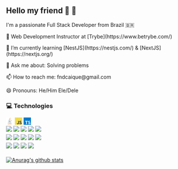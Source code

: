 ## Hello my friend 👋 🤙

I'm a passionate Full Stack Developer from Brazil 🇧🇷

<p>
💼 Web Development Instructor at [Trybe](https://www.betrybe.com/)
</p>
<p>
🌱 I’m currently learning [NestJS](https://nestjs.com/) & [NextJS](https://nextjs.org/)
</p>
<p>
💬 Ask me about: Solving problems
</p>
<p>
📫 How to reach me: fndcaique@gmail.com
</p>
<p>
😄 Pronouns: He/Him Ele/Dele
</p>

<!--

**fndcaique/fndcaique** is a ✨ _special_ ✨ repository because its `README.md` (this file) appears on your GitHub profile.

Here are some ideas to get you started:

- 👯 I’m looking to collaborate on ...
- 🤔 I’m looking for help with ...
- ⚡ Fun fact: ...
-->


### 💻 Technologies
<p>
<!-- Languages -->
  <img height="20" alt="java" src="https://raw.githubusercontent.com/github/explore/80688e429a7d4ef2fca1e82350fe8e3517d3494d/topics/java/java.png">
  <img height="20" alt="javascript" src="https://raw.githubusercontent.com/github/explore/80688e429a7d4ef2fca1e82350fe8e3517d3494d/topics/javascript/javascript.png">
  <img height="20" alt="typescript" src="https://raw.githubusercontent.com/github/explore/80688e429a7d4ef2fca1e82350fe8e3517d3494d/topics/typescript/typescript.png">
<br>
<!-- Frontend -->
<img src="https://img.shields.io/badge/react-%2320232a.svg?style=for-the-badge&logo=react&logoColor=%2361DAFB" style="margin-bottom: 4px;" height="30px">
<img src="https://img.shields.io/badge/styled--components-DB7093?style=for-the-badge&logo=styled-components&logoColor=white" style="margin-bottom: 4px;" height="30px">
<img src="https://img.shields.io/badge/Testing--Library-1b1b1d?style=for-the-badge&logo=testing-library&logoColor=f23e3e" style="margin-bottom: 4px;" height="30px">
<img src="https://img.shields.io/badge/Angular-125ab5?style=for-the-badge&logo=angular&logoColor=dd0032" style="margin-bottom: 4px;" height="30px">
<img src="https://img.shields.io/badge/rxjs-fafafa?style=for-the-badge&logo=reactivex&logoColor=c2185b" style="margin-bottom: 4px;" height="30px">

<br>
<!-- Backend -->
<img src="https://img.shields.io/badge/node.js-6DA55F?style=for-the-badge&logo=node.js&logoColor=white" style="margin-bottom: 4px;" height="30px">
<img src="https://img.shields.io/badge/express.js-%23404d59.svg?style=for-the-badge&logo=express&logoColor=%2361DAFB" style="margin-bottom: 4px;" height="30px">
<img src="https://img.shields.io/badge/Jest-C21325?style=for-the-badge&logo=jest&logoColor=white" style="margin-bottom: 4px;" height="30px">
<img src="https://img.shields.io/badge/spring-6DA55F?style=for-the-badge&logo=spring&logoColor=white" style="margin-bottom: 4px;" height="30px">
<img src="https://img.shields.io/badge/junit-0057b7?style=for-the-badge&logo=junit5&logoColor=e6c200" style="margin-bottom: 4px;" height="30px">

<br>
<!-- Tools -->
<img src="https://img.shields.io/badge/git-%23F05033.svg?style=for-the-badge&logo=git&logoColor=white" style="margin-bottom: 4px;" height="30px">
<img src="https://img.shields.io/badge/Linux-FCC624?style=for-the-badge&logo=linux&logoColor=black" style="margin-bottom: 4px;" height="30px">
<img src="https://img.shields.io/badge/Insomnia-5849be?style=for-the-badge&logo=Insomnia&logoColor=white" style="margin-bottom: 4px;" height="30px">
<img src="https://img.shields.io/badge/postman-ff6c37.svg?style=for-the-badge&logo=postman&logoColor=white" style="margin-bottom: 4px;" height="30px">


</p>

<a href="https://github.com/anuraghazra/github-readme-stats"><img align="center" src="https://github-readme-stats.vercel.app/api?username=fndcaique&count_private=true&show_icons=true&include_all_commits=false&theme=tokyonight&hide_border=true" alt="Anurag's github stats" /></a>




